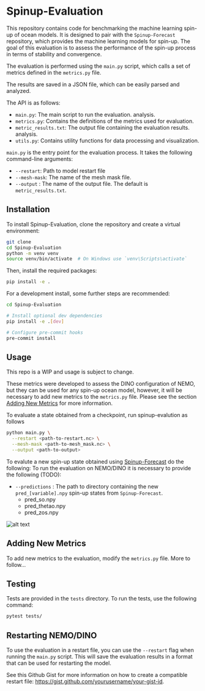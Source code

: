 # Spinup-Evaluation

This repository contains code for benchmarking the machine learning spin-up of ocean models. It is designed to pair with the `Spinup-Forecast` repository, which provides the machine learning models for spin-up. The goal of this evaluation is to assess the performance of the spin-up process in terms of stability and convergence.

The evaluation is performed using the `main.py` script, which calls a set of metrics defined in the `metrics.py` file.

The results are saved in a JSON file, which can be easily parsed and analyzed.

The API is as follows:

- `main.py`: The main script to run the evaluation.
analysis.
- `metrics.py`: Contains the definitions of the metrics used for evaluation.
- `metric_results.txt`: The output file containing the evaluation results.
analysis.
- `utils.py`: Contains utility functions for data processing and visualization.

`main.py` is the entry point for the evaluation process. It takes the following command-line arguments:
- `--restart`: Path to model restart file
- `--mesh-mask`: The name of the mesh mask file.
- `--output` : The name of the output file. The default is `metric_results.txt`.


## Installation
To install Spinup-Evaluation, clone the repository and create a virtual environment:
```bash
git clone
cd Spinup-Evaluation
python -m venv venv
source venv/bin/activate  # On Windows use `venv\Scripts\activate`
```

Then, install the required packages:

```bash
pip install -e .
```
For a development install, some further steps are recommended:

```sh
cd Spinup-Evaluation

# Install optional dev dependencies
pip install -e .[dev]

# Configure pre-commit hooks
pre-commit install
```

## Usage
This repo is a WIP and usage is subject to change.

These metrics were developed to assess the DINO configuration of NEMO, but they can be used for any spin-up ocean model, however, it will be necessary to add new metrics to the `metrics.py` file. Please see the section [Adding New Metrics](#adding-new-metrics) for more information.

To evaluate a state obtained from a checkpoint, run spinup-evalution as follows

```sh
python main.py \
  --restart <path-to-restart.nc> \
  --mesh-mask <path-to-mesh_mask.nc> \
  --output <path-to-output>
```

To evalute a new spin-up state obtained using [Spinup-Forecast](https://github.com/m2lines/Spinup-Forecast) do the following:
To run the evaluation on NEMO/DINO it is necessary to provide the following (TODO):

* `--predictions` : The path to directory containing the new `pred_[variable].npy` spin-up states from `Spinup-Forecast`.
    - pred_so.npy
    - pred_thetao.npy
    - pred_zos.npy

<!-- * `--mesh-mask` : Path to the `mesh_mask.nc` file. This file contains the grid information for the model.
* [Optional] The path to a reference spin-up state. This is used to compare the new spin-up state against a known good state. If not provided, the evaluation will only assess the new spin-up state.
* [Optional] The restart file from the NEMO/DINO model.
    i.e. `` -->

![alt text](image.png)

## Adding New Metrics
To add new metrics to the evaluation, modify the `metrics.py` file. More to follow...

## Testing

Tests are provided in the `tests` directory. To run the tests, use the following command:

```bash
pytest tests/
```

## Restarting NEMO/DINO

To use the evaluation in a restart file, you can use the `--restart` flag when running the `main.py` script. This will save the evaluation results in a format that can be used for restarting the model.

See this Github Gist for more information on how to create a compatible restart file: https://gist.github.com/yourusername/your-gist-id.
